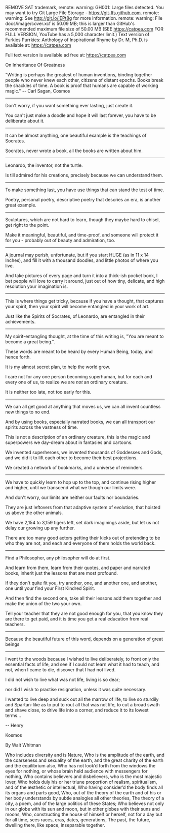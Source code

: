 REMOVE SAT trademark,
remote: warning: GH001: Large files detected. You may want to try Git Large File Storage - https://git-lfs.github.com.
remote: warning: See http://git.io/iEPt8g for more information.
remote: warning: File docs/image/cover.xcf is 50.09 MB; this is larger than GitHub's recommended maximum file size of 50.00 MB
(SEE https://catpea.com FOR FULL VERSION, YouTube has a 5,000 character limit.)
Text version of Furkies Purrkies: Anthology of Inspirational Rhyme by Dr. M, Ph.D. is available at: https://catpea.com

Full text version is available ad free at: https://catpea.com

On Inheritance Of Greatness

"Writing is perhaps the greatest of human inventions,
binding together people who never knew each other, citizens of distant epochs.
Books break the shackles of time.
A book is proof that humans are capable of working magic."
-- Carl Sagan, Cosmos

---

Don't worry, if you want something ever lasting,
just create it.

You can't just make a doodle and hope it will last forever,
you have to be deliberate about it.

---

It can be almost anything,
one beautiful example is the teachings of Socrates.

Socrates, never wrote a book,
all the books are written about him.

---

Leonardo, the inventor,
not the turtle.

Is till admired for his creations,
precisely because we can understand them.

---

To make something last,
you have use things that can stand the test of time.

Poetry, personal poetry,
descriptive poetry that descries an era, is another great example.

---

Sculptures, which are not hard to learn,
though they maybe hard to chisel, get right to the point.

Make it meaningful, beautiful, and time-proof,
and someone will protect it for you - probably out of beauty and admiration, too.

---

A journal may perish, unfortunate,
but if you start HUGE (as in 11 x 14 Inches), and fill it with a thousand doodles, and little photos of where you live.

And take pictures of every page and turn it into a thick-ish pocket book,
I bet people will love to carry it around, just out of how tiny, delicate, and high resolution your imagination is.

---

This is where things get tricky,
because if you have a thought, that captures your spirit, then your spirit will become entangled in your work of art.

Just like the Spirits of Socrates, of Leonardo,
are entangled in their achievements.

---

My spirit-entangling thought, at the time of this writing is,
"You are meant to become a great being.".

These words are meant to be heard by every Human Being,
today, and hence forth.

It is my almost secret plan,
to help the world grow.

I care not for any one person becoming superhuman,
but for each and every one of us, to realize we are _not_ an ordinary creature.

It is neither too late,
not too early for this.

---

We can all get good at anything that moves us,
we can all invent countless new things to no end.

And by using books, especially narrated books,
we can all transport our spirits across the vastness of time.

This is not a description of an ordinary creature,
this is the magic and superpowers we day-dream about in fantasies and cartoons.

We invented superheroes, we invented thousands of Goddesses and Gods,
and we did it to lift each other to become their best projections.

We created a network of bookmarks,
and a universe of reminders.

---

We have to quickly learn to hop up to the top,
and continue rising higher and higher, until we transcend what we though our limits were.

And don't worry,
our limits are neither our faults nor boundaries.

They are just leftovers from that adaptive system of evolution,
that hoisted us above the other animals.

We have 2,154 to 3,159 tigers left,
set dark imaginings aside, but let us not delay our growing up any further.

There are too many good actors getting their kicks out of pretending to be who they are not,
and each and everyone of them holds the world back.

---

Find a Philosopher,
any philosopher will do at first.

And learn from them, learn from their quotes, and paper and narrated books,
inherit just the lessons that are most profound.

If they don't quite fit you,
try another, one, and another one, and another, one until your find your First Kindred Spirit.

And then find the second one,
take all their lessons add them together and make the union of the two your own.

Tell your teacher that they are not good enough for you,
that you know they are there to get paid, and it is time you get a real education from real teachers.

---

Because the beautiful future of this word,
depends on a generation of great beings

---

I went to the woods because I wished to live deliberately,
to front only the essential facts of life,
and see if I could not learn what it had to teach,
and not, when I came to die, discover that I had not lived.

I did not wish to live what was not life,
living is so dear;

nor did I wish to practise resignation,
unless it was quite necessary.

I wanted to live deep and suck out all the marrow of life,
to live so sturdily and Spartan-like as to put to rout all that was not life,
to cut a broad swath and shave close,
to drive life into a corner,
and reduce it
to its lowest terms...

-- Henry


Kosmos

By Walt Whitman

Who includes diversity and is Nature,
Who is the amplitude of the earth, and the coarseness and sexuality of the earth, and the great charity of the earth and the equilibrium also,
Who has not look’d forth from the windows the eyes for nothing, or whose brain held audience with messengers for nothing,
Who contains believers and disbelievers, who is the most majestic lover,
Who holds duly his or her triune proportion of realism, spiritualism, and of the æsthetic or intellectual,
Who having consider’d the body finds all its organs and parts good,
Who, out of the theory of the earth and of his or her body understands by subtle analogies all other theories,
The theory of a city, a poem, and of the large politics of these States;
Who believes not only in our globe with its sun and moon, but in other globes with their suns and moons,
Who, constructing the house of himself or herself, not for a day but for all time, sees races, eras, dates, generations,
The past, the future, dwelling there, like space, inseparable together.
